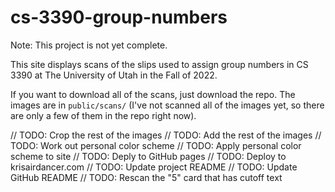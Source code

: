 # cs-3390-group-numbers

Note: This project is not yet complete.

This site displays scans of the slips used to assign group numbers in CS 3390 at The University of Utah in the Fall of 2022.

If you want to download all of the scans, just download the repo. The images are in `public/scans/` (I've not scanned all of the images yet, so there are only a few of them in the repo right now).


// TODO: Crop the rest of the images
// TODO: Add the rest of the images
// TODO: Work out personal color scheme
// TODO: Apply personal color scheme to site
// TODO: Deply to GitHub pages
// TODO: Deploy to krisairdancer.com
// TODO: Update project README
// TODO: Update GitHub README
// TODO: Rescan the "5" card that has cutoff text